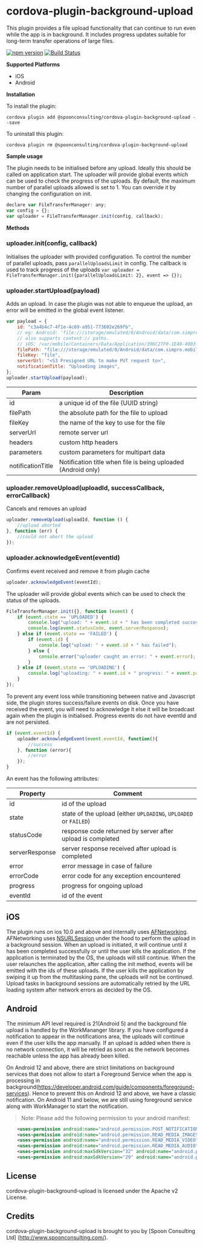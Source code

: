
# cordova-plugin-background-upload

This plugin provides a file upload functionality that can continue to run even while the app is in background. It includes progress updates suitable for long-term transfer operations of large files.

[![npm version](https://badge.fury.io/js/@spoonconsulting%2Fcordova-plugin-background-upload.svg)](https://badge.fury.io/js/@spoonconsulting%2Fcordova-plugin-background-upload)
[![Build Status](https://travis-ci.com/spoonconsulting/cordova-plugin-background-upload.svg?branch=master)](https://travis-ci.org/spoonconsulting/cordova-plugin-background-upload)

**Supported Platforms**

- iOS
- Android

**Installation**

To install the plugin:

```
cordova plugin add @spoonconsulting/cordova-plugin-background-upload --save
```

To uninstall this plugin:

```
cordova plugin rm @spoonconsulting/cordova-plugin-background-upload
```

**Sample usage**

The plugin needs to be initialised before any upload. Ideally this should be called on application start. The uploader will provide global events which can be used to check the progress of the uploads. By default, the maximum number of parallel uploads allowed is set to 1. You can override it by changing the configuration on init.

```javascript
declare var FileTransferManager: any;
var config = {};
var uploader = FileTransferManager.init(config, callback);
```

**Methods**

### uploader.init(config, callback)

Initialises the uploader with provided configuration. To control the number of parallel uploads, pass `parallelUploadsLimit` in config.
The callback is used to track progress of the uploads
`var uploader = FileTransferManager.init({parallelUploadsLimit: 2}, event => {});`

### uploader.startUpload(payload)

Adds an upload. In case the plugin was not able to enqueue the upload, an error will be emitted in the global event listener.

```javascript
var payload = {
    id: "c3a4b4c7-4f1e-4c69-a951-773602e269fb",
    // eg: Android: 'file:///storage/emulated/0/Android/data/com.simpro.mobile/files/somefile.jpeg',
    // also supports content:// paths.
    // iOS: /var/mobile/Containers/Data/Application/396C27F0-1E40-4003-A605-DDFFFC716747/Library/NoCloud/photo-5.jpg
    filePath: "file:///storage/emulated/0/Android/data/com.simpro.mobile/files/somefile.jpeg",
    fileKey: "file",
    serverUrl: "<S3 Presigned URL to make PUT request to>",
    notificationTitle: "Uploading images",
};
uploader.startUpload(payload);
```

Param | Description
-------- | -------
id | a unique id of the file (UUID string)
filePath | the absolute path for the file to upload
fileKey | the name of the key to use for the file
serverUrl | remote server url
headers | custom http headers
parameters | custom parameters for multipart data
notificationTitle | Notification title when file is being uploaded (Android only)

### uploader.removeUpload(uploadId, successCallback, errorCallback)

Cancels and removes an upload

```javascript
uploader.removeUpload(uploadId, function () {
    //upload aborted
}, function (err) {
    //could not abort the upload
});
```

### uploader.acknowledgeEvent(eventId)

Confirms event received and remove it from plugin cache

```javascript
uploader.acknowledgeEvent(eventId);
```

The uploader will provide global events which can be used to check the status of the uploads.

```javascript
FileTransferManager.init({}, function (event) {
    if (event.state == 'UPLOADED') {
        console.log("upload: " + event.id + " has been completed successfully");
        console.log(event.statusCode, event.serverResponse);
    } else if (event.state == 'FAILED') {
        if (event.id) {
            console.log("upload: " + event.id + " has failed");
        } else {
            console.error("uploader caught an error: " + event.error);
        }
    } else if (event.state == 'UPLOADING') {
        console.log("uploading: " + event.id + " progress: " + event.progress + "%");
    }
});

```

To prevent any event loss while transitioning between native and Javascript side, the plugin stores success/failure events on disk. Once you have received the event, you will need to acknowledge it else it will be broadcast again when the plugin is initialised. Progress events do not have eventId and are not persisted.

```javascript
if (event.eventId) {
    uploader.acknowledgeEvent(event.eventId, function(){
        //success
    }, function (error){
        //error
    });
}
```

An event has the following attributes:

Property | Comment
-------- | -------
id | id of the upload
state | state of the upload (either `UPLOADING`, `UPLOADED` or `FAILED`)
statusCode | response code returned by server after upload is completed
serverResponse | server response received after upload is completed
error | error message in case of failure
errorCode | error code for any exception encountered
progress | progress for ongoing upload
eventId | id of the event

## iOS

The plugin runs on ios 10.0 and above and internally uses [AFNetworking](https://github.com/AFNetworking/AFNetworking). AFNetworking uses [NSURLSession](https://developer.apple.com/library/content/documentation/Cocoa/Conceptual/URLLoadingSystem/Articles/UsingNSURLSession.html#//apple_ref/doc/uid/TP40013509-SW44) under the hood to perform the upload in a background session. When an upload is initiated, it will continue until it has been completed successfully or until the user kills the application. If the application is terminated by the OS, the uploads will still continue. When the user relaunches the application, after calling the init method, events will be emitted with the ids of these uploads. If the user kills the application by swiping it up from the multitasking pane, the uploads will not be continued. Upload tasks in background sessions are automatically retried by the URL loading system after network errors as decided by the OS.

## Android

The minimum API level required is 21(Android 5) and the background file upload is handled by the WorkMananger library. If you have configured a notification to appear in the notifications area, the uploads will continue even if the user kills the app manually. If an upload is added when there is no network connection, it will be retried as soon as the network becomes reachable unless the app has already been killed.

On Android 12 and above, there are strict limitations on background services that does not allow to start a Foreground Service when the app is processing in background(<https://developer.android.com/guide/components/foreground-services>). Hence to prevent this on Android 12 and above, we have a classic notification. On Android 11 and below, we are still using foreground service along with WorkManager to start the notification.

> Note: Please add the following permission to your android manifest:

```xml
    <uses-permission android:name="android.permission.POST_NOTIFICATIONS"/>
    <uses-permission android:name="android.permission.READ_MEDIA_IMAGES" />
    <uses-permission android:name="android.permission.READ_MEDIA_VIDEO" />
    <uses-permission android:name="android.permission.READ_MEDIA_AUDIO" />
    <uses-permission android:maxSdkVersion="32" android:name="android.permission.READ_EXTERNAL_STORAGE" />
    <uses-permission android:maxSdkVersion="29" android:name="android.permission.WRITE_EXTERNAL_STORAGE" />
```

## License

cordova-plugin-background-upload is licensed under the Apache v2 License.

## Credits

cordova-plugin-background-upload is brought to you by [Spoon Consulting Ltd] (<http://www.spoonconsulting.com/>).
